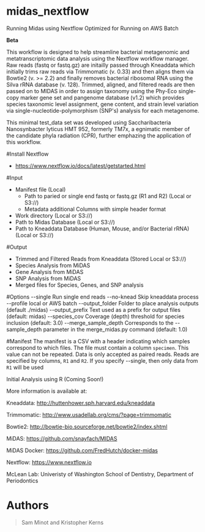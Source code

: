 # midas_nextflow
Running Midas using Nextflow
Optimized for Running on AWS Batch

****Beta****

This workflow is designed to help streamline bacterial metagenomic and metatranscriptomic data analysis using the Nextflow workflow manager. Raw reads (fastq or fastq.gz) are initailly passed through Kneaddata which initially trims raw reads via Trimmomatic (v. 0.33) and then aligns them via Bowtie2 (v. >= 2.2) and finally removes bacterial ribosomal RNA using the Silva rRNA database (v. 128). Trimmed, aligned, and filtered reads are then passed on to MIDAS in order to assign taxonomy using the Phy-Eco single-copy marker gene set and pangenome database (v1.2) which provides species taxonomic level assignment, gene content, and strain level variation via single-nucleotide-polymorphism (SNP's) analysis for each metagenome.

This minimal test_data set was developed using Saccharibacteria Nanosynbacter lyticus HMT 952, formerly TM7x, a egnimatic member of the candidate phyla radiation (CPR), further emphazing the application of this workflow. 

#Install Nextflow
- https://www.nextflow.io/docs/latest/getstarted.html

#Input 
- Manifest file (Local) 
  - Path to paried or single end fastq or fastq.gz (R1 and R2) (Local or S3://)
  - Metadata additional Columns with simple header format 
- Work directory (Local or S3://)
- Path to Midas Database (Local or S3://)
- Path to Kneaddata Database (Human, Mouse, and/or Bacterial rRNA) (Local or S3://)

#Output
- Trimmed and Filtered Reads from Kneaddata (Stored Local or S3://)
- Species Analysis from MiDAS
- Gene Analysis from MiDAS
- SNP Analysis from MiDAS
- Merged files for Species, Genes, and SNP analysis

#Options
    --single            Run single end reads
    --no-knead          Skip kneaddata process
    --profile           local or AWS batch
    --output_folder     Folder to place analysis outputs (default ./midas)
    --output_prefix     Text used as a prefix for output files (default: midas)
    --species_cov       Coverage (depth) threshold for species inclusion (default: 3.0)
    --merge_sample_depth  Corresponds to the --sample_depth parameter in the merge_midas.py command (default: 1.0)

#Manifest
      The manifest is a CSV with a header indicating which samples correspond to which files.
      The file must contain a column `specimen`. This value can not be repeated.
      Data is only accepted as paired reads.
      Reads are specified by columns, `R1` and `R2`.
      If you specify --single, then only data from `R1` will be used

Initial Analysis using R (Coming Soon!)


More information is available at: 

Kneaddata: http://huttenhower.sph.harvard.edu/kneaddata

Trimmomatic: http://www.usadellab.org/cms/?page=trimmomatic

Bowtie2: http://bowtie-bio.sourceforge.net/bowtie2/index.shtml

MiDAS: https://github.com/snayfach/MIDAS 

MiDAS Docker: https://github.com/FredHutch/docker-midas

Nextflow: https://www.nextflow.io

McLean Lab: Univeristy of Washington School of Dentistry, Department of Periodontics

# Authors
> Sam Minot and 
> Kristopher Kerns 


